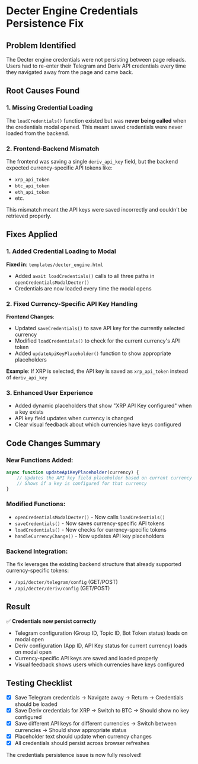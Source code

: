 # Decter Engine Credentials Persistence Fix

## Problem Identified
The Decter engine credentials were not persisting between page reloads. Users had to re-enter their Telegram and Deriv API credentials every time they navigated away from the page and came back.

## Root Causes Found

### 1. Missing Credential Loading
The `loadCredentials()` function existed but was **never being called** when the credentials modal opened. This meant saved credentials were never loaded from the backend.

### 2. Frontend-Backend Mismatch  
The frontend was saving a single `deriv_api_key` field, but the backend expected currency-specific API tokens like:
- `xrp_api_token`
- `btc_api_token` 
- `eth_api_token`
- etc.

This mismatch meant the API keys were saved incorrectly and couldn't be retrieved properly.

## Fixes Applied

### 1. Added Credential Loading to Modal
**Fixed in**: `templates/decter_engine.html`
- Added `await loadCredentials()` calls to all three paths in `openCredentialsModalDecter()`
- Credentials are now loaded every time the modal opens

### 2. Fixed Currency-Specific API Key Handling
**Frontend Changes**:
- Updated `saveCredentials()` to save API key for the currently selected currency
- Modified `loadCredentials()` to check for the current currency's API token
- Added `updateApiKeyPlaceholder()` function to show appropriate placeholders

**Example**: If XRP is selected, the API key is saved as `xrp_api_token` instead of `deriv_api_key`

### 3. Enhanced User Experience
- Added dynamic placeholders that show "XRP API Key configured" when a key exists
- API key field updates when currency is changed
- Clear visual feedback about which currencies have keys configured

## Code Changes Summary

### New Functions Added:
```javascript
async function updateApiKeyPlaceholder(currency) {
    // Updates the API key field placeholder based on current currency
    // Shows if a key is configured for that currency
}
```

### Modified Functions:
- `openCredentialsModalDecter()` - Now calls `loadCredentials()` 
- `saveCredentials()` - Now saves currency-specific API tokens
- `loadCredentials()` - Now checks for currency-specific tokens
- `handleCurrencyChange()` - Now updates API key placeholders

### Backend Integration:
The fix leverages the existing backend structure that already supported currency-specific tokens:
- `/api/decter/telegram/config` (GET/POST) 
- `/api/decter/deriv/config` (GET/POST)

## Result
✅ **Credentials now persist correctly**
- Telegram configuration (Group ID, Topic ID, Bot Token status) loads on modal open
- Deriv configuration (App ID, API Key status for current currency) loads on modal open  
- Currency-specific API keys are saved and loaded properly
- Visual feedback shows users which currencies have keys configured

## Testing Checklist
- [x] Save Telegram credentials → Navigate away → Return → Credentials should be loaded
- [x] Save Deriv credentials for XRP → Switch to BTC → Should show no key configured
- [x] Save different API keys for different currencies → Switch between currencies → Should show appropriate status
- [x] Placeholder text should update when currency changes
- [x] All credentials should persist across browser refreshes

The credentials persistence issue is now fully resolved!
